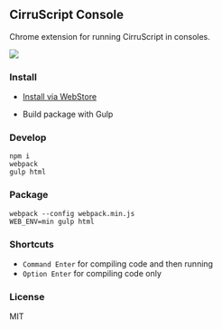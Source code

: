 
CirruScript Console
----

Chrome extension for running CirruScript in consoles.

![](http://ww4.sinaimg.cn/large/62752320gw1epycs746qyj21520nptbr.jpg)

### Install

* [Install via WebStore](https://chrome.google.com/webstore/detail/jjdpkbhnhmjmebkkccbfefcaooipiohg)

* Build package with Gulp

### Develop

```
npm i
webpack
gulp html
```

### Package

```
webpack --config webpack.min.js
WEB_ENV=min gulp html
```

### Shortcuts

* `Command Enter` for compiling code and then running
* `Option Enter` for compiling code only

### License

MIT
